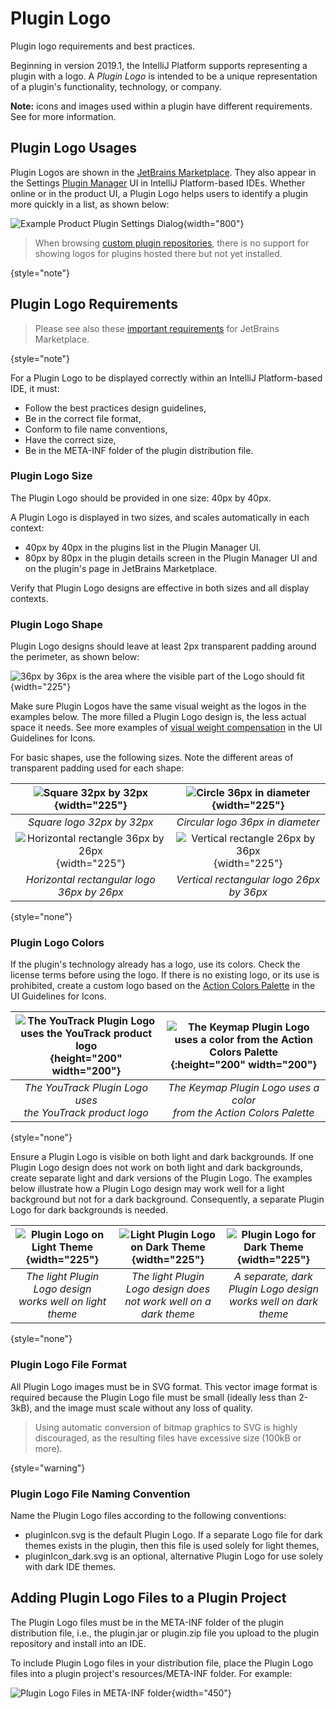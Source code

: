 <!-- Copyright 2000-2023 JetBrains s.r.o. and contributors. Use of this source code is governed by the Apache 2.0 license. -->

# Plugin Logo

<link-summary>Plugin logo requirements and best practices.</link-summary>

Beginning in version 2019.1, the IntelliJ Platform supports representing a plugin with a logo.
A _Plugin Logo_ is intended to be a unique representation of a plugin's functionality, technology, or company.

**Note:** icons and images used within a plugin have different requirements.
See [](icons.md) for more information.

## Plugin Logo Usages
Plugin Logos are shown in the [JetBrains Marketplace](https://plugins.jetbrains.com).
They also appear in the Settings [Plugin Manager](https://www.jetbrains.com/help/idea/managing-plugins.html) UI in IntelliJ Platform-based IDEs.
Whether online or in the product UI, a Plugin Logo helps users to identify a plugin more quickly in a list, as shown below:

![Example Product Plugin Settings Dialog](plugin_prefs.png){width="800"}

> When browsing [custom plugin repositories](custom_plugin_repository.md), there is no support for showing logos for plugins hosted there but not yet installed.
>
{style="note"}

## Plugin Logo Requirements

> Please see also these [important requirements](https://plugins.jetbrains.com/docs/marketplace/plugin-overview-page.html#plugin-logo) for JetBrains Marketplace.
>
{style="note"}

For a Plugin Logo to be displayed correctly within an IntelliJ Platform-based IDE, it must:
* Follow the best practices design guidelines,
* Be in the correct file format,
* Conform to file name conventions,
* Have the correct size,
* Be in the <path>META-INF</path> folder of the plugin distribution file.

### Plugin Logo Size
The Plugin Logo should be provided in one size: 40px by 40px.

A Plugin Logo is displayed in two sizes, and scales automatically in each context:
* 40px by 40px in the plugins list in the Plugin Manager UI.
* 80px by 80px in the plugin details screen in the Plugin Manager UI and on the plugin's page in JetBrains Marketplace.

Verify that Plugin Logo designs are effective in both sizes and all display contexts.

### Plugin Logo Shape
Plugin Logo designs should leave at least 2px transparent padding around the perimeter, as shown below:

![36px by 36px is the area where the visible part of the Logo should fit](icon_size.png){width="225"}

Make sure Plugin Logos have the same visual weight as the logos in the examples below.
The more filled a Plugin Logo design is, the less actual space it needs.
See more examples of [visual weight compensation](icons_style.md#basic-shapes) in the UI Guidelines for Icons.

For basic shapes, use the following sizes.
Note the different areas of transparent padding used for each shape:

|            ![Square 32px by 32px](square_logo.png){width="225"}             |        ![Circle 36px in diameter](circle_logo.png){width="225"}         |
|:---------------------------------------------------------------------------:|:-----------------------------------------------------------------------:|
|                         _Square logo 32px by 32px_                          |                    _Circular logo 36px in diameter_                     |
| ![Horizontal rectangle 36px by 26px](rectangle_horizontal.png){width="225"} | ![Vertical rectangle 26px by 36px](rectangle_vertical.png){width="225"} |
|                 _Horizontal rectangular logo 36px by 26px_                  |                _Vertical rectangular logo 26px by 36px_                 |
{style="none"}

### Plugin Logo Colors
If the plugin's technology already has a logo, use its colors.
Check the license terms before using the logo.
If there is no existing logo, or its use is prohibited, create a custom logo based on the [Action Colors Palette](icons_style.md#action-icons) in the UI Guidelines for Icons.

| ![The YouTrack Plugin Logo uses the YouTrack product logo ](yt_logo.png){height="200" width="200"} | ![The Keymap Plugin Logo uses a color from the Action Colors Palette](keymap_logo.png){:height="200" width="200"} |
|:--------------------------------------------------------------------------------------------------:|:-----------------------------------------------------------------------------------------------------------------:|
|                   _The YouTrack Plugin Logo uses<br/>the YouTrack product logo_                    |                     _The Keymap Plugin Logo uses a color<br/>from the Action Colors Palette_                      |
{style="none"}

Ensure a Plugin Logo is visible on both light and dark backgrounds.
If one Plugin Logo design does not work on both light and dark backgrounds, create separate light and dark versions of the Plugin Logo.
The examples below illustrate how a Plugin Logo design may work well for a light background but not for a dark background.
Consequently, a separate Plugin Logo for dark backgrounds is needed.

| ![Plugin Logo on Light Theme](light_version.png){width="225"} |     ![Light Plugin Logo on Dark Theme](dark_bad.png){width="225"}     |     ![Plugin Logo for Dark Theme](dark_good.png){width="225"}      |
|:-------------------------------------------------------------:|:---------------------------------------------------------------------:|:------------------------------------------------------------------:|
| _The light Plugin Logo design<br/>works well on light theme_  | _The light Plugin Logo design does<br/>not work well on a dark theme_ | _A separate, dark Plugin Logo design<br/>works well on dark theme_ |
{style="none"}

### Plugin Logo File Format
All Plugin Logo images must be in SVG format.
This vector image format is required because the Plugin Logo file must be small (ideally less than 2-3kB), and the image must scale without any loss of quality.

> Using automatic conversion of bitmap graphics to SVG is highly discouraged, as the resulting files have excessive size (100kB or more).
>
{style="warning"}

### Plugin Logo File Naming Convention
Name the Plugin Logo files according to the following conventions:
* <path>pluginIcon.svg</path> is the default Plugin Logo.
  If a separate Logo file for dark themes exists in the plugin, then this file is used solely for light themes,
* <path>pluginIcon_dark.svg</path> is an optional, alternative Plugin Logo for use solely with dark IDE themes.

## Adding Plugin Logo Files to a Plugin Project
The Plugin Logo files must be in the <path>META-INF</path> folder of the plugin distribution file, i.e., the <path>plugin.jar</path> or <path>plugin.zip</path> file you upload to the plugin repository and install into an IDE.

To include Plugin Logo files in your distribution file, place the Plugin Logo files into a plugin project's <path>resources/META-INF</path> folder.
For example:

![Plugin Logo Files in META-INF folder](resource_directory_structure.png){width="450"}
